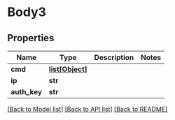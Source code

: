 # Body3

## Properties
Name | Type | Description | Notes
------------ | ------------- | ------------- | -------------
**cmd** | [**list[Object]**](Object.md) |  | 
**ip** | **str** |  | 
**auth_key** | **str** |  | 

[[Back to Model list]](../README.md#documentation-for-models) [[Back to API list]](../README.md#documentation-for-api-endpoints) [[Back to README]](../README.md)

